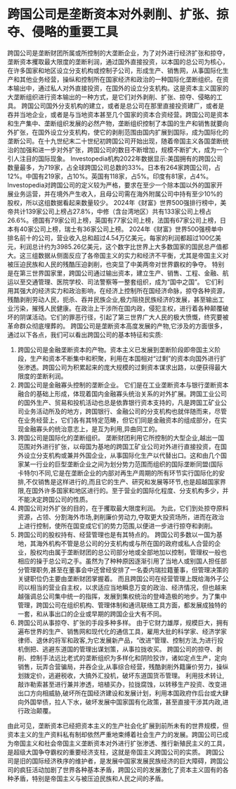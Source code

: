 # 跨国公司是垄断资本对外剥削、扩张、掠夺、侵略的重要工具

跨国公司是垄断财团所属或所控制的大垄断企业，为了对外进行经济扩张和掠夺，垄断资本攫取最大限度的垄断利润，通过国外直接投资，以本国的总公司为核心，在许多国家和地区设立分支机构或控制子公司，形成生产、销售网，从事国际化生产和其他业务经营，操纵和控制所在国家经济和政治的一种国际化垄断组织。在资本输出中，通过私人对外直接投资，在国外的设立分支机构。这是资本主义国家的大垄断组织进行资本输出的一种方式，是它们对外剥削、扩张、掠夺、侵略的工具。
跨国公司国外分支机构的建立，或者是总公司在那里直接投资建厂，或者是吞并当地企业，或者是与当地资本甚至几个国家的资本合资经营。跨国公司是资本和生产集中、垄断组织发展的必然产物，垄断组织控制了本国的生产和销售就要向外扩张，在国外设立分支机构，使它的剥削范围由国内扩展到国际，成为国际化的垄断公司。在十九世纪末二十世纪初跨国公司开始出现，随着帝国主义各国垄断统治的加强和进一步对外扩张，跨国公司的数目不断增加，规模不断扩大，成为一个引人注目的国际现象。
Investopedia机构2022年数据显示:美国拥有的跨国公司数量最多，为719家，占全球跨国公司总数的33%。日本有264家跨国公司，占12%。中国有219家，占10%。英国有118家，占5%。印度有81家，占4%。Investopedia对跨国公司的定义较为严格，要求在至少一个除本国以外的国家开展业务运营，并在境外产生收入，且母公司需在海外附属公司中持有至少10%的股权，所以这组数据看起来数量较少。
2024年《财富》世界500强排行榜中，美帝共计139家公司上榜占27.8%，中修（含台湾地区）共有133家公司上榜占26.6%。德国有79家公司上榜，英国有77家公司上榜，法国有67家公司上榜，日本有40家公司上榜，瑞士有36家公司上榜。
2024年《财富》世界500强榜单中排名前十的公司，营业收入总和超过4.54万亿美元，每家的利润都超过100亿美元，利润总计约为3985.26亿美元，这个数字比世界上大多数国家的国民总产值都大。这三组数据从侧面反应了各帝国主义的实力和经济不平衡，尤其是帝国主义对被压迫民族和人民的残酷压迫剥削，也突显了中美两帝对世界霸权的争夺。
特别是在第三世界国家里，跨国公司通过输出资本，建立生产、销售、工程、金融、航运以至交通管理、医院学校、司法警察等一整套组织，成为“国中之国”。
它们利用其强大的经济实力和政治影响，在经济上控制所在国经济命脉，掠夺各种资源，残酷剥削劳动人民，扼杀、吞并民族企业,极力阻挠民族经济的发展，甚至输出工业污染，摧残人民健康。在政治上干涉所在国内政，侵犯主权，进行着各种颠覆破坏的阴谋活动。它们的罪恶行径，引起了第三世界广大人民的极大愤慨，终究要被革命群众彻底埋葬的。 
跨国公司是垄断资本高度发展的产物,它涉及的方面很多，通过以下各点，我们可以看出跨国公司的基本特征和实质:

1. 跨国公司是金融垄断资本的产物。资本主义已发展到垄断阶段即帝国主义阶段，生产和资本不断集中和积聚，利用在本国相对“过剩”的资本向国外进行扩张渗透。跨国公司为积累起来的庞大规模的过剩资本谋求出路，以便获得最大限度的垄断利润。
2. 跨国公司是金融寡头控制的垄断企业。
它们是在工业垄断资本与银行垄断资本融合的基础上形成，体现着国内金融寡头统治关系的对外扩展。跨国工业公司的国外生产、贸易和投机活动也总是依靠银行资本支持的，凡是跨国工矿业公司业务活动所及的地方，跨国银行、金融公司的分支机构也就伴随而来，尽管在业务经营上，它们各有其特定范畴，但它们同是金融资本的组成部分，在实现金融寡头的统治意志上，是互为利用,异曲同工的。
3. 跨国公司是国际化的垄断组织。
垄断财团利用它所控制的大型企业,越出一国范围对外进行扩张，以母国为基地的跨国工矿业公司对外进行直接投资，在国外设立分支机构或兼并外国企业，从事国际化生产以代替出口。这和由几个国家某一行业的巨型垄断企业之间为划分势力范围而组织的国际垄断同盟(国际卡特尔)不同,它是在垄断企业的内部对再生产周期的所有环节实行国际化的安排,不仅销售是这样进行的,而且它的生产、研究和发展等环节,也是超越国家界限,在国外许多国家和地区进行的。至于营业的国际化程度、分支机构多少，并不能决定跨国公司的性质。
4. 跨国公司对外扩张的目的，在于攫取最大限度利润。
为此，它们到处掠夺原料资源，占领、分割海外市场,剥削廉价劳动力,夺取更大投资场所，进而在政治上进行控制，使所在国变成它们的势力范围,以便进一步进行掠夺和剥削。
5. 跨国公司的股权持有、经营管理也是有其特点的。
跨国公司多数以一国为基地，其海外机构不管是总公司的分支机构或与所在国的政府或私人合营的企业，股权均由属于垄断财团的总公司部分地或全部地加以控制，管理权一般也相应的操于总公司之手。虽然为了种种原因逐渐引用了当地人或别国人担任部分管理职务,甚至在董事会中还曾经安排了一名委内瑞拉籍董事，但管理决策的关键职位仍主要由垄断财团掌握着。
   而且跨国公司在经营管理上既给海外子公司以相当的营业自主权，以求适应当地瞬息万变的政治、经济情况，但也越来越强调总公司集中统一的指挥，发展到集权统治的登峰造极的地步。为了集中管理，跨国公司在组织机构、管理体制和通讯联络工具方面，都发展成独特的一套，和从事出口的企业或早期的跨国企业大有不同。
6. 跨国公司从事掠夺、扩张的手段多种多样。
   由于它财力雄厚，规模巨大，拥有遍布世界的生产、销售网和现代化的通信工具，雇用大批的科学家、经济学家律师、退休的将军和政客,为它发展新产品，“改进”管理、控制方法,为进行投机倒把、逃避东道国的管理出谋划策，从事拉拢收买。
   跨国公司的掠夺、剥削、控制手法远比老式的垄断组织为多样化和阴险狡诈，诸如定点生产，定向销售，玩弄合营骗局，并吞企业,从事综合经营，残酷剥削外籍廉价劳力，操纵划拨定价，逃避税收，大搞外汇投机，破坏东道国货币管理。
   利用技术转让,敲诈勒索甚至进行兼并渗透，培植买办，拉拢腐蚀，以转移生产投资、改变进出口方向相威胁,破坏所在国经济建设和发展计划，利用本国政府作后台或大肆向外国举债，拉人下水，破坏发展中国家国有化政策，甚至直接干涉其内政,进行政治颠覆。

由此可见，垄断资本已经把资本主义的生产社会化扩展到前所未有的世界规模，但资本主义的生产资料私有制却依然严重地束缚着社会生产力的发展。跨国公司已成为帝国主义和社会帝国主义垄断资本对外进行扩张渗透、推行新殖民主义的工具，是超级大国争夺霸权的重要经济支柱，这就是帝国主义跨国公司的实质。
跨国公司是旧的国际经济秩序的维护者，是发展中国家发展民族经济的巨大障碍，跨国公司的疯狂活动加剧了世界各种基本矛盾，跨国公司的发展激化了资本主义固有的各种矛盾，特别是帝国主义与被压迫民族和人民之间的矛盾。